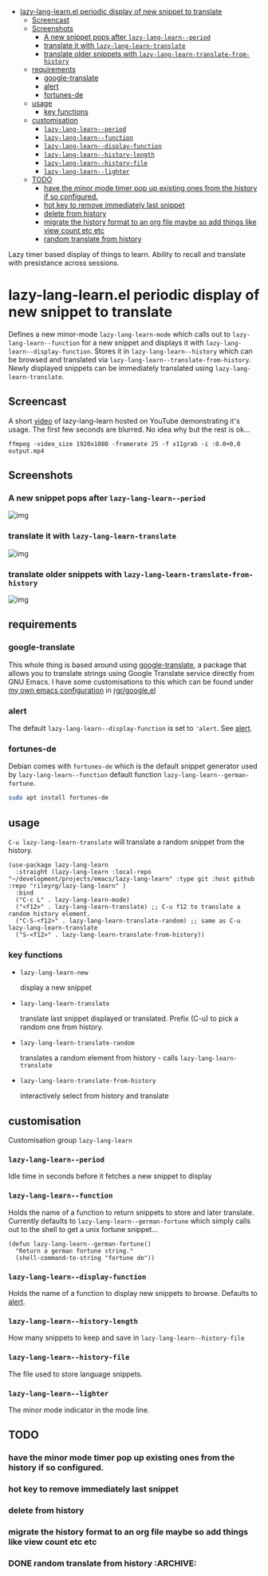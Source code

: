 - [lazy-lang-learn.el periodic display of new snippet to translate](#org0efd0f3)
  - [Screencast](#orge47165a)
  - [Screenshots](#org09cb4d0)
    - [A new snippet pops after `lazy-lang-learn--period`](#org9a955a8)
    - [translate it with `lazy-lang-learn-translate`](#org9d70512)
    - [translate older snippets  with `lazy-lang-learn-translate-from-history`](#orgd50f381)
  - [requirements](#org583cd96)
    - [google-translate](#org7098667)
    - [alert](#org6b7d0bf)
    - [fortunes-de](#org0dc6d97)
  - [usage](#org0ef0bf0)
    - [key functions](#org025b549)
  - [customisation](#org207c692)
    - [`lazy-lang-learn--period`](#org998e654)
    - [`lazy-lang-learn--function`](#org7c4a659)
    - [`lazy-lang-learn--display-function`](#orgad0e043)
    - [`lazy-lang-learn--history-length`](#orga72e89e)
    - [`lazy-lang-learn--history-file`](#org094c4f4)
    - [`lazy-lang-learn--lighter`](#org8ab4678)
  - [TODO](#org8fb39d0)
    - [have the minor mode timer pop up existing ones from the history if so configured.](#org5b7fa95)
    - [hot key to remove immediately last snippet](#org869f5f7)
    - [delete from history](#orgfc28c02)
    - [migrate the history format to an org file maybe so add things like view count etc etc](#orgf9dc994)
    - [random translate from history](#org1024d0c)

Lazy timer based display of things to learn. Ability to recall and translate with presistance across sessions.


<a id="org0efd0f3"></a>

# lazy-lang-learn.el periodic display of new snippet to translate

Defines a new minor-mode `lazy-lang-learn-mode` which calls out to `lazy-lang-learn--function` for a new snippet and displays it with `lazy-lang-learn--display-function`. Stores it in `lazy-lang-learn--history` which can be browsed and translated via `lazy-lang-learn--translate-from-history`. Newly displayed snippets can be immediately translated using `lazy-lang-learn-translate`.


<a id="orge47165a"></a>

## Screencast

A short [video](https://www.youtube.com/watch?v=FiqfG33UwA4) of lazy-lang-learn hosted on YouTube demonstrating it's usage. The first few seconds are blurred. No idea why but the rest is ok&#x2026;

```emacs-lisp
ffmpeg -video_size 1920x1080 -framerate 25 -f x11grab -i :0.0+0,0 output.mp4
```


<a id="org09cb4d0"></a>

## Screenshots


<a id="org9a955a8"></a>

### A new snippet pops after `lazy-lang-learn--period`

![img](images/lazy-lang-learn--new.png "lazy-lang-learn display new snippet using alert library")


<a id="org9d70512"></a>

### translate it with `lazy-lang-learn-translate`

![img](images/lazy-lang-learn--translate.png "lazy-lang-learn translate latest snippet")


<a id="orgd50f381"></a>

### translate older snippets  with `lazy-lang-learn-translate-from-history`

![img](images/lazy-lang-learn--translate-from-history.png "lazy-lang-learn translate from history")


<a id="org583cd96"></a>

## requirements


<a id="org7098667"></a>

### google-translate

This whole thing is based around using [google-translate](https://github.com/atykhonov/google-translate), a package that allows you to translate strings using Google Translate service directly from GNU Emacs. I have some customisations to this which can be found under [my own emacs configuration](https://github.com/rileyrg/Emacs-Customisations) in [rgr/google.el](https://github.com/rileyrg/Emacs-Customisations/blob/master/etc/elisp/rgr-google.el)


<a id="org6b7d0bf"></a>

### alert

The default `lazy-lang-learn--display-function` is set to `'alert`. See [alert](https://github.com/jwiegley/alert).


<a id="org0dc6d97"></a>

### fortunes-de

Debian comes with `fortunes-de` which is the default snippet generator used by `lazy-lang-learn--function` default function `lazy-lang-learn--german-fortune`.

```bash
sudo apt install fortunes-de
```


<a id="org0ef0bf0"></a>

## usage

`C-u lazy-lang-learn-translate` will translate a random snippet from the history.

```emacs-lisp
(use-package lazy-lang-learn
  :straight (lazy-lang-learn :local-repo "~/development/projects/emacs/lazy-lang-learn" :type git :host github :repo "rileyrg/lazy-lang-learn" )
  :bind
  ("C-c L" . lazy-lang-learn-mode)
  ("<f12>" . lazy-lang-learn-translate) ;; C-u f12 to translate a random history element.
  ("C-S-<f12>" . lazy-lang-learn-translate-random) ;; same as C-u lazy-lang-learn-translate
  ("S-<f12>" . lazy-lang-learn-translate-from-history))
```


<a id="org025b549"></a>

### key functions

-   `lazy-lang-learn-new`

    display a new snippet

-   `lazy-lang-learn-translate`

    translate last snippet displayed or translated. Prefix (C-u) to pick a random one from history.

-   `lazy-lang-learn-translate-random`

    translates a random element from history - calls `lazy-lang-learn-translate`

-   `lazy-lang-learn-translate-from-history`

    interactively select from history and translate


<a id="org207c692"></a>

## customisation

Customisation group `lazy-lang-learn`


<a id="org998e654"></a>

### `lazy-lang-learn--period`

Idle time in seconds before it fetches a new snippet to display


<a id="org7c4a659"></a>

### `lazy-lang-learn--function`

Holds the name of a function to return snippets to store and later translate. Currently defaults to `lazy-lang-learn--german-fortune` which simply calls out to the shell to get a unix fortune snippet&#x2026;

```emacs-lisp
(defun lazy-lang-learn--german-fortune()
  "Return a german fortune string."
  (shell-command-to-string "fortune de"))
```


<a id="orgad0e043"></a>

### `lazy-lang-learn--display-function`

Holds the name of a function to display new snippets to browse. Defaults to [alert](https://github.com/jwiegley/alert).


<a id="orga72e89e"></a>

### `lazy-lang-learn--history-length`

How many snippets to keep and save in `lazy-lang-learn--history-file`


<a id="org094c4f4"></a>

### `lazy-lang-learn--history-file`

The file used to store language snippets.


<a id="org8ab4678"></a>

### `lazy-lang-learn--lighter`

The minor mode indicator in the mode line.


<a id="org8fb39d0"></a>

## TODO


<a id="org5b7fa95"></a>

### have the minor mode timer pop up existing ones from the history if so configured.


<a id="org869f5f7"></a>

### hot key to remove immediately last snippet


<a id="orgfc28c02"></a>

### delete from history


<a id="orgf9dc994"></a>

### migrate the history format to an org file maybe so add things like view count etc etc


<a id="org1024d0c"></a>

### DONE random translate from history     :ARCHIVE:
